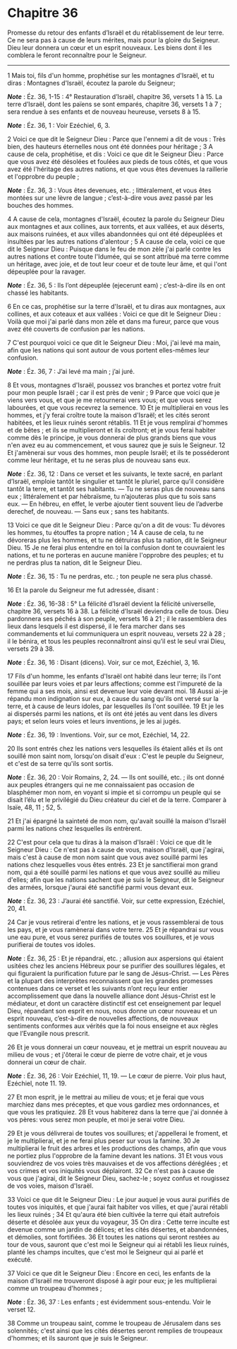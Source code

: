 # Chapitre 36

Promesse du retour des enfants d’Israël et du rétablissement de leur terre.
Ce ne sera pas à cause de leurs mérites, mais pour la gloire du Seigneur.
Dieu leur donnera un cœur et un esprit nouveaux.
Les biens dont il les comblera le feront reconnaître pour le Seigneur.

***

1 Mais toi, fils d'un homme, prophétise sur les montagnes d'Israël, et tu diras : Montagnes d'Israël, écoutez la parole du Seigneur;

***Note*** :  Éz. 36, 1-15 : 4° Restauration d’Israël, chapitre 36, versets 1 à 15. La terre d’Israël, dont les païens se sont emparés, chapitre 36, versets 1 à 7 ; sera rendue à ses enfants et de nouveau heureuse, versets 8 à 15.

***Note*** :  Éz. 36, 1 : Voir Ezéchiel, 6, 3.


2 Voici ce que dit le Seigneur Dieu : Parce que l'ennemi a dit de vous : Très bien, des hauteurs éternelles nous ont été données pour héritage ; 3 A cause de cela, prophétise, et dis : Voici ce que dit le Seigneur Dieu : Parce que vous avez été désolées et foulées aux pieds de tous côtés, et que vous avez été l'héritage des autres nations, et que vous êtes devenues la raillerie et l'opprobre du peuple ;

***Note*** :  Éz. 36, 3 : Vous êtes devenues, etc. ; littéralement, et vous êtes montées sur une lèvre de langue ; c’est-à-dire vous avez passé par les bouches des hommes.

4 A cause de cela, montagnes d'Israël, écoutez la parole du Seigneur Dieu aux montagnes et aux collines, aux torrents, et aux vallées, et aux déserts, aux maisons ruinées, et aux villes abandonnées qui ont été dépeuplées et insultées par les autres nations d'alentour ; 5 A cause de cela, voici ce que dit le Seigneur Dieu : Puisque dans le feu de mon zèle j'ai parlé contre les autres nations et contre toute l'Idumée, qui se sont attribué ma terre comme un héritage, avec joie, et de tout leur coeur et de toute leur âme, et qui l'ont dépeuplée pour la ravager.

***Note*** :  Éz. 36, 5 : Ils l’ont dépeuplée (ejecerunt eam) ; c’est-à-dire ils en ont chassé les habitants.

6 En ce cas, prophétise sur la terre d'Israël, et tu diras aux montagnes, aux collines, et aux coteaux et aux vallées : Voici ce que dit le Seigneur Dieu : Voilà que moi j'ai parlé dans mon zèle et dans ma fureur, parce que vous avez été couverts de confusion par les nations.


7 C'est pourquoi voici ce que dit le Seigneur Dieu : Moi, j'ai levé ma main, afin que les nations qui sont autour de vous portent elles-mêmes leur confusion.

***Note*** :  Éz. 36, 7 : J’ai levé ma main ; j’ai juré.

8 Et vous, montagnes d'Israël, poussez vos branches et portez votre fruit pour mon peuple Israël ; car il est près de venir ; 9 Parce que voici que je viens vers vous, et que je me retournerai vers vous; et que vous serez labourées, et que vous recevrez la semence. 10 Et je multiplierai en vous les hommes, et j'y ferai croître toute la maison d'Israël; et les cités seront habitées, et les lieux ruinés seront rétablis. 11 Et je vous remplirai d'hommes et de bêtes ; et ils se multiplieront et ils croîtront; et je vous ferai habiter comme dès le principe, je vous donnerai de plus grands biens que vous n'en avez eu au commencement, et vous saurez que je suis le Seigneur. 12 Et j'amènerai sur vous des hommes, mon peuple Israël; et ils te posséderont comme leur héritage, et tu ne seras plus de nouveau sans eux.

***Note*** :  Éz. 36, 12 : Dans ce verset et les suivants, le texte sacré, en parlant d’Israël, emploie tantôt le singulier et tantôt le pluriel, parce qu’il considère tantôt la terre, et tantôt ses habitants. ― Tu ne seras plus de nouveau sans eux ; littéralement et par hébraïsme, tu n’ajouteras plus que tu sois sans eux. ― En hébreu, en effet, le verbe ajouter tient souvent lieu de l’adverbe derechef, de nouveau. ― Sans eux ; sans tes habitants.


13 Voici ce que dit le Seigneur Dieu : Parce qu'on a dit de vous: Tu dévores les hommes, tu étouffes ta propre nation ; 14 A cause de cela, tu ne dévoreras plus les hommes, et tu ne détruiras plus ta nation, dit le Seigneur Dieu. 15 Je ne ferai plus entendre en toi la confusion dont te couvraient les nations, et tu ne porteras en aucune manière l'opprobre des peuples; et tu ne perdras plus ta nation, dit le Seigneur Dieu.

***Note*** :  Éz. 36, 15 : Tu ne perdras, etc. ; ton peuple ne sera plus chassé.


16 Et la parole du Seigneur me fut adressée, disant :

***Note*** :  Éz. 36, 16-38 : 5° La félicité d’Israël devient la félicité universelle, chapitre 36, versets 16 à 38. La félicité d’Israël deviendra celle de tous. Dieu pardonnera ses péchés à son peuple, versets 16 à 21 ; il le rassemblera des lieux dans lesquels il est dispersé, il le fera marcher dans ses commandements et lui communiquera un esprit nouveau, versets 22 à 28 ; il le bénira, et tous les peuples reconnaîtront ainsi qu’il est le seul vrai Dieu, versets 29 à 38.

***Note*** :  Éz. 36, 16 : Disant (dicens). Voir, sur ce mot, Ezéchiel, 3, 16.


17 Fils d'un homme, les enfants d'Israël ont habité dans leur terre; ils l'ont souillée par leurs voies et par leurs affections; comme est l'impureté de la femme qui a ses mois, ainsi est devenue leur voie devant moi. 18 Aussi ai-je répandu mon indignation sur eux, à cause du sang qu'ils ont versé sur la terre, et à cause de leurs idoles, par lesquelles ils l'ont souillée. 19 Et je les ai dispersés parmi les nations, et ils ont été jetés au vent dans les divers pays; et selon leurs voies et leurs inventions, je les ai jugés.

***Note*** :  Éz. 36, 19 : Inventions. Voir, sur ce mot, Ezéchiel, 14, 22.

20 Ils sont entrés chez les nations vers lesquelles ils étaient allés et ils ont souillé mon saint nom, lorsqu'on disait d'eux : C'est le peuple du Seigneur, et c'est de sa terre qu'ils sont sortis.

***Note*** :  Éz. 36, 20 : Voir Romains, 2, 24. ― Ils ont souillé, etc. ; ils ont donné aux peuples étrangers qui ne me connaissaient pas occasion de blasphémer mon nom, en voyant si impie et si corrompu un peuple qui se disait l’élu et le privilégié du Dieu créateur du ciel et de la terre. Comparer à Isaïe, 48, 11 ; 52, 5.

21 Et j'ai épargné la sainteté de mon nom, qu'avait souillé la maison d'Israël parmi les nations chez lesquelles ils entrèrent.


22 C'est pour cela que tu diras à la maison d'Israël : Voici ce que dit le Seigneur Dieu : Ce n'est pas à cause de vous, maison d'Israël, que j'agirai, mais c'est à cause de mon nom saint que vous avez souillé parmi les nations chez lesquelles vous êtes entrés. 23 Et je sanctifierai mon grand nom, qui a été souillé parmi les nations et que vous avez souillé au milieu d'elles; afin que les nations sachent que je suis le Seigneur, dit le Seigneur des armées, lorsque j'aurai été sanctifié parmi vous devant eux.

***Note*** :  Éz. 36, 23 : J’aurai été sanctifié. Voir, sur cette expression, Ezéchiel, 20, 41.

24 Car je vous retirerai d'entre les nations, et je vous rassemblerai de tous les pays, et je vous ramènerai dans votre terre. 25 Et je répandrai sur vous une eau pure, et vous serez purifiés de toutes vos souillures, et je vous purifierai de toutes vos idoles.

***Note*** :  Éz. 36, 25 : Et je répandrai, etc. ; allusion aux aspersions qui étaient usitées chez les anciens Hébreux pour se purifier des souillures légales, et qui figuraient la purification future par le sang de Jésus-Christ. ― Les Pères et la plupart des interprètes reconnaissent que les grandes promesses contenues dans ce verset et les suivants n’ont reçu leur entier accomplissement que dans la nouvelle alliance dont Jésus-Christ est le médiateur, et dont un caractère distinctif est cet enseignement par lequel Dieu, répandant son esprit en nous, nous donne un cœur nouveau et un esprit nouveau, c’est-à-dire de nouvelles affections, de nouveaux sentiments conformes aux vérités que la foi nous enseigne et aux règles que l’Evangile nous prescrit.

26 Et je vous donnerai un cœur nouveau, et je mettrai un esprit nouveau au milieu de vous ; et j'ôterai le cœur de pierre de votre chair, et je vous donnerai un cœur de chair.

***Note*** :  Éz. 36, 26 : Voir Ezéchiel, 11, 19. ― Le cœur de pierre. Voir plus haut, Ezéchiel, note 11. 19.

27 Et mon esprit, je le mettrai au milieu de vous; et je ferai que vous marchiez dans mes préceptes, et que vous gardiez mes ordonnances, et que vous les pratiquiez. 28 Et vous habiterez dans la terre que j'ai donnée à vos pères: vous serez mon peuple, et moi je serai votre Dieu.


29 Et je vous délivrerai de toutes vos souillures; et j'appellerai le froment, et je le multiplierai, et je ne ferai plus peser sur vous la famine. 30 Je multiplierai le fruit des arbres et les productions des champs, afin que vous ne portiez plus l'opprobre de la famine devant les nations. 31 Et vous vous souviendrez de vos voies très mauvaises et de vos affections déréglées ; et vos crimes et vos iniquités vous déplairont. 32 Ce n'est pas à cause de vous que j'agirai, dit le Seigneur Dieu, sachez-le ; soyez confus et rougissez de vos voies, maison d'Israël.


33 Voici ce que dit le Seigneur Dieu : Le jour auquel je vous aurai purifiés de toutes vos iniquités, et que j'aurai fait habiter vos villes, et que j'aurai rétabli les lieux ruinés ; 34 Et qu'aura été bien cultivée la terre qui était autrefois déserte et désolée aux yeux du voyageur, 35 On dira : Cette terre inculte est devenue comme un jardin de délices; et les cités désertes, et abandonnées, et démolies, sont fortifiées. 36 Et toutes les nations qui seront restées au tour de vous, sauront que c'est moi le Seigneur qui ai rétabli les lieux ruinés, planté les champs incultes, que c'est moi le Seigneur qui ai parlé et exécuté.


37 Voici ce que dit le Seigneur Dieu : Encore en ceci, les enfants de la maison d'Israël me trouveront disposé à agir pour eux; je les multiplierai comme un troupeau d'hommes ;

***Note*** :  Éz. 36, 37 : Les enfants ; est évidemment sous-entendu. Voir le verset 12.

38 Comme un troupeau saint, comme le troupeau de Jérusalem dans ses solennités; c'est ainsi que les cités désertes seront remplies de troupeaux d'hommes; et ils sauront que je suis le Seigneur.

